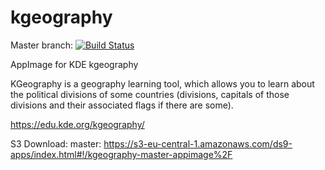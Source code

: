 # kgeography
Master branch:
[![Build Status](http://aci.pangea.pub/job/kgeography-master-appimage/badge/icon)](http://aci.pangea.pub/job/kgeography-master-appimage/)

AppImage for KDE kgeography

KGeography is a geography learning tool, which allows you to learn about the political divisions of some countries (divisions, capitals of those divisions and their associated flags if there are some).

https://edu.kde.org/kgeography/

S3 Download:
master:
https://s3-eu-central-1.amazonaws.com/ds9-apps/index.html#!/kgeography-master-appimage%2F
